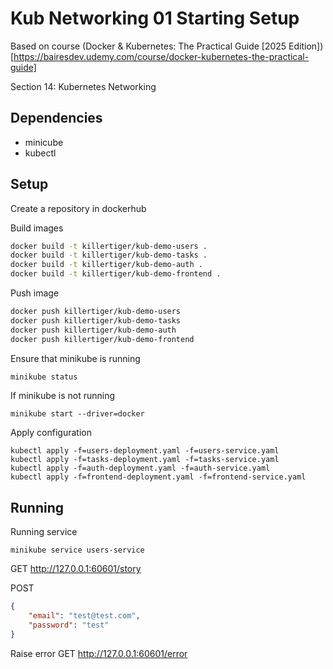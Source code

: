 # Kub Networking 01 Starting Setup

Based on course (Docker & Kubernetes: The Practical Guide [2025 Edition])[https://bairesdev.udemy.com/course/docker-kubernetes-the-practical-guide]

Section 14: Kubernetes Networking

## Dependencies

- minicube
- kubectl

## Setup

Create a repository in dockerhub

Build images

```bash
docker build -t killertiger/kub-demo-users .
docker build -t killertiger/kub-demo-tasks .
docker build -t killertiger/kub-demo-auth .
docker build -t killertiger/kub-demo-frontend .
```

Push image

```bash
docker push killertiger/kub-demo-users
docker push killertiger/kub-demo-tasks
docker push killertiger/kub-demo-auth
docker push killertiger/kub-demo-frontend
```

Ensure that minikube is running
```bash
minikube status
```

If minikube is not running
```
minikube start --driver=docker
```

Apply configuration
```
kubectl apply -f=users-deployment.yaml -f=users-service.yaml
kubectl apply -f=tasks-deployment.yaml -f=tasks-service.yaml
kubectl apply -f=auth-deployment.yaml -f=auth-service.yaml
kubectl apply -f=frontend-deployment.yaml -f=frontend-service.yaml
```



## Running

Running service
```
minikube service users-service
```


GET  http://127.0.0.1:60601/story

POST
```json
{
    "email": "test@test.com",
    "password": "test"
}
```

Raise error
GET http://127.0.0.1:60601/error


